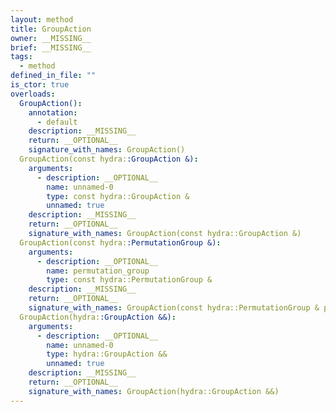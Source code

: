 ```yaml
---
layout: method
title: GroupAction
owner: __MISSING__
brief: __MISSING__
tags:
  - method
defined_in_file: ""
is_ctor: true
overloads:
  GroupAction():
    annotation:
      - default
    description: __MISSING__
    return: __OPTIONAL__
    signature_with_names: GroupAction()
  GroupAction(const hydra::GroupAction &):
    arguments:
      - description: __OPTIONAL__
        name: unnamed-0
        type: const hydra::GroupAction &
        unnamed: true
    description: __MISSING__
    return: __OPTIONAL__
    signature_with_names: GroupAction(const hydra::GroupAction &)
  GroupAction(const hydra::PermutationGroup &):
    arguments:
      - description: __OPTIONAL__
        name: permutation_group
        type: const hydra::PermutationGroup &
    description: __MISSING__
    return: __OPTIONAL__
    signature_with_names: GroupAction(const hydra::PermutationGroup & permutation_group)
  GroupAction(hydra::GroupAction &&):
    arguments:
      - description: __OPTIONAL__
        name: unnamed-0
        type: hydra::GroupAction &&
        unnamed: true
    description: __MISSING__
    return: __OPTIONAL__
    signature_with_names: GroupAction(hydra::GroupAction &&)
---
```

